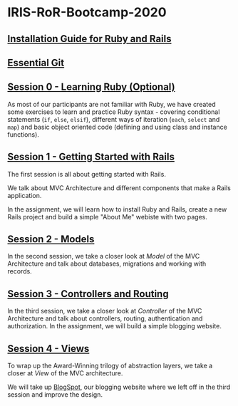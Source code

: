 # IRIS-RoR-Bootcamp-2020

## [Installation Guide for Ruby and Rails](/installation.md)

## [Essential Git](/essential_git.md)

## [Session 0 - Learning Ruby (Optional)](/session_0/README.md)

As most of our participants are not familiar with Ruby, we have created
some exercises to learn and practice Ruby syntax - covering conditional
statements (`if`, `else`, `elsif`), different ways of iteration (`each`,
`select` and `map`) and basic object oriented code (defining and using
class and instance functions).

## [Session 1 - Getting Started with Rails](/session_1/README.md)

The first session is all about getting started with Rails.

We talk about MVC Architecture and different components that make a
Rails application.

In the assignment, we will learn how to install Ruby and Rails, create a
new Rails project and build a simple "About Me" webiste with two pages.

## [Session 2 - Models](/session_2/README.md)

In the second session, we take a closer look at _Model_ of the MVC
Architecture and talk about databases, migrations and working with
records.

## [Session 3 - Controllers and Routing](/session_3/README.md)

In the third session, we take a closer look at _Controller_ of the MVC
Architecture and talk about controllers, routing, authentication and
authorization. In the assignment, we will build a simple blogging
website.

## [Session 4 - Views](/session_4/README.md)

To wrap up the Award-Winning trilogy of abstraction layers, we take a
closer at _View_ of the MVC architecture.

We will take up [BlogSpot](/session_3/README.md), our blogging website
where we left off in the third session and improve the design.
